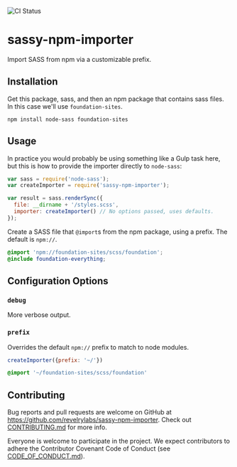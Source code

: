 ![CI Status](https://travis-ci.org/revelrylabs/sassy-npm-importer.svg?branch=master)

# sassy-npm-importer

Import SASS from npm via a customizable prefix.

## Installation

Get this package, sass, and then an npm package that contains sass files. In this case we'll use `foundation-sites`.

```
npm install node-sass foundation-sites
```

## Usage

In practice you would probably be using something like a Gulp task here, but this is how to provide the importer directly to `node-sass`:

```js
var sass = require('node-sass');
var createImporter = require('sassy-npm-importer');

var result = sass.renderSync({
  file: __dirname + '/styles.scss',
  importer: createImporter() // No options passed, uses defaults.
});
```

Create a SASS file that `@import`s from the npm package, using a prefix. The default is `npm://`.

```scss
@import 'npm://foundation-sites/scss/foundation';
@include foundation-everything;
```

## Configuration Options

### `debug`

More verbose output.

### `prefix`

Overrides the default `npm://` prefix to match to node modules.

```js
createImporter({prefix: '~/'})
```

```scss
@import '~/foundation-sites/scss/foundation'
```

## Contributing

Bug reports and pull requests are welcome on GitHub at https://github.com/revelrylabs/sassy-npm-importer. Check out [CONTRIBUTING.md](https://github.com/revelrylabs/sassy-npm-importer/blob/master/CONTRIBUTING.md) for more info.

Everyone is welcome to participate in the project. We expect contributors to
adhere the Contributor Covenant Code of Conduct (see [CODE_OF_CONDUCT.md](https://github.com/revelrylabs/sassy-npm-importer/blob/master/CODE_OF_CONDUCT.md)).
